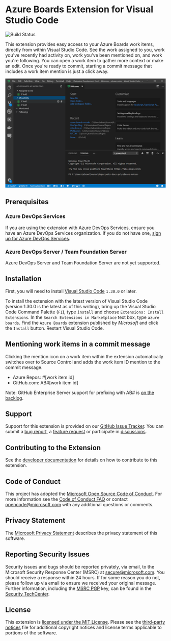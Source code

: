 # Azure Boards Extension for Visual Studio Code

![Build Status](https://cs-extensions.visualstudio.com/Azure%20Boards%20VS%20Code/_apis/build/status/Azure%20Boards%20VS%20Code-CI?branchName=master)

This extension provides easy access to your Azure Boards work items, directly from within Visual Studio Code. See the work assigned to you, work you've recently had activity on, work you've been mentioned on, and work you're following. You can open a work item to gather more context or make an edit. Once you're ready to commit, starting a commit message that includes a work item mention is just a click away.

![Screenshot](media/screenshot.png)

## Prerequisites

### Azure DevOps Services

If you are using the extension with Azure DevOps Services, ensure you have an Azure DevOps Services organization. If you do
not have one, [sign up for Azure DevOps Services](https://aka.ms/SignupAzureDevOps/?campaign=azure~boards~vscode~readme).

### Azure DevOps Server / Team Foundation Server

Azure DevOps Server and Team Foundation Server are not yet supported.

## Installation

First, you will need to install [Visual Studio Code](https://code.visualstudio.com/download) `1.30.0` or later.

To install the extension with the latest version of Visual Studio Code (version 1.30.0 is the latest as of this writing), bring up the Visual Studio Code Command Palette (`F1`), type `install` and choose `Extensions: Install Extensions`. In the `Search Extensions in Marketplace` text box, type `azure boards`. Find the `Azure Boards` extension published by _Microsoft_ and click the `Install` button. Restart Visual Studio Code.

## Mentioning work items in a commit message

Clicking the mention icon on a work item within the extension automatically switches over to Source Control and adds the work item ID mention to the commit message. 

- Azure Repos: #[work item id]
- GitHub.com: AB#[work item id]

Note: GitHub Enterprise Server support for prefixing with AB# is [on the backlog](https://github.com/microsoft/azure-boards-vscode/issues/53).

## Support

Support for this extension is provided on our [GitHub Issue Tracker](https://github.com/microsoft/azure-boards-vscode/issues). You
can submit a [bug report](https://github.com/microsoft/azure-boards-vscode/issues/new), a [feature request](https://github.com/microsoft/azure-boards-vscode/issues/new)
or participate in [discussions](https://github.com/microsoft/azure-boards-vscode/issues).

## Contributing to the Extension

See the [developer documentation](CONTRIBUTING.md) for details on how to contribute to this extension.

## Code of Conduct

This project has adopted the [Microsoft Open Source Code of Conduct](https://opensource.microsoft.com/codeofconduct/). For more information see the [Code of Conduct FAQ](https://opensource.microsoft.com/codeofconduct/faq/) or contact [opencode@microsoft.com](mailto:opencode@microsoft.com) with any additional questions or comments.

## Privacy Statement

The [Microsoft Privacy Statement](http://go.microsoft.com/fwlink/?LinkId=528096&clcid=0x409)
describes the privacy statement of this software.

## Reporting Security Issues

Security issues and bugs should be reported privately, via email, to the Microsoft Security
Response Center (MSRC) at [secure@microsoft.com](mailto:secure@microsoft.com). You should
receive a response within 24 hours. If for some reason you do not, please follow up via
email to ensure we received your original message. Further information, including the
[MSRC PGP](https://technet.microsoft.com/en-us/security/dn606155) key, can be found in
the [Security TechCenter](https://technet.microsoft.com/en-us/security/default).

## License

This extension is [licensed under the MIT License](LICENSE). Please see the [third-party notices](ThirdPartyNotices.txt)
file for additional copyright notices and license terms applicable to portions of the software.
